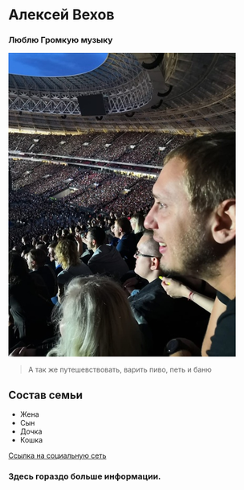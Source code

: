 # Алексей Вехов
### Люблю Громкую музыку
![](фото.jpg)
>А так же путешевствовать,
варить пиво,
 петь и баню
## Состав семьи
- Жена
- Cын
- Дочка
- Кошка


[Ссылка на социальную сеть](https://vk.com/id1488lelik)
### Здесь гораздо больше информации.
